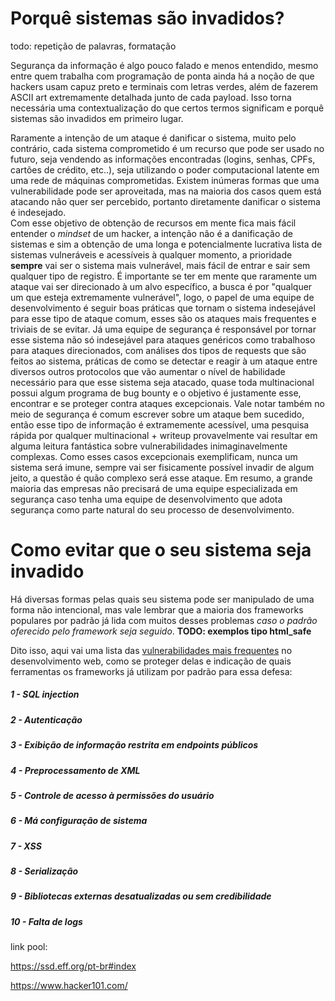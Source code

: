 # Porquê sistemas são invadidos?

todo: repetição de palavras, formatação

Segurança da informação é algo pouco falado e menos entendido, mesmo entre quem trabalha com programação de ponta ainda há a noção de que hackers usam capuz preto e terminais com letras verdes, além de fazerem ASCII art extremamente detalhada junto de cada payload. Isso torna necessária uma contextualização do que certos termos significam e porquê sistemas são invadidos em primeiro lugar.

Raramente a intenção de um ataque é danificar o sistema, muito pelo contrário, cada sistema comprometido é um recurso que pode ser usado no futuro, seja vendendo as informações encontradas (logins, senhas, CPFs, cartões de crédito, etc..), seja utilizando o poder computacional latente em uma rede de máquinas comprometidas. Existem inúmeras formas que uma vulnerabilidade pode ser aproveitada, mas na maioria dos casos quem está atacando não quer ser percebido, portanto diretamente danificar o sistema é indesejado.  
Com esse objetivo de obtenção de recursos em mente fica mais fácil entender o *mindset* de um hacker, a intenção não é a danificação de sistemas e sim a obtenção de uma longa e potencialmente lucrativa lista de sistemas vulneráveis e acessíveis à qualquer momento, a prioridade **sempre** vai ser o sistema mais vulnerável, mais fácil de entrar e sair sem qualquer tipo de registro. É importante se ter em mente que raramente um ataque vai ser direcionado à um alvo específico, a busca é por "qualquer um que esteja extremamente vulnerável", logo, o papel de uma equipe de desenvolvimento é seguir boas práticas que tornam o sistema indesejável para esse tipo de ataque comum, esses são os ataques mais frequentes e triviais de se evitar. Já uma equipe de segurança é responsável por tornar esse sistema não só indesejável para ataques genéricos como trabalhoso para ataques direcionados, com análises dos tipos de requests que são feitos ao sistema, práticas de como se detectar e reagir à um ataque entre diversos outros protocolos que vão aumentar o nível de habilidade necessário para que esse sistema seja atacado, quase toda multinacional possui algum programa de bug bounty e o objetivo é justamente esse, encontrar e se proteger contra ataques excepcionais. Vale notar também no meio de segurança é comum escrever sobre um ataque bem sucedido, então esse tipo de informação é extramemente acessível, uma pesquisa rápida por qualquer multinacional + writeup provavelmente vai resultar em alguma leitura fantástica sobre vulnerabilidades inimaginavelmente complexas. Como esses casos excepcionais exemplificam, nunca um sistema será imune, sempre vai ser fisicamente possível invadir de algum jeito, a questão é quão complexo será esse ataque. Em resumo, a grande maioria das empresas não precisará de uma equipe especializada em segurança caso tenha uma equipe de desenvolvimento que adota segurança como parte natural do seu processo de desenvolvimento.

# Como evitar que o seu sistema seja invadido

Há diversas formas pelas quais seu sistema pode ser manipulado de uma forma não intencional, mas vale lembrar que a maioria dos frameworks populares por padrão já lida com muitos desses problemas *caso o padrão oferecido pelo framework seja seguido*. 
**TODO: exemplos tipo html_safe**

Dito isso, aqui vai uma lista das [vulnerabilidades mais frequentes](https://www.owasp.org/images/7/72/OWASP_Top_10-2017_%28en%29.pdf.pdf) no desenvolvimento web, como se proteger delas e indicação de quais ferramentas os frameworks já utilizam por padrão para essa defesa:

##### 1 - SQL injection
##### 2 - Autenticação
##### 3 - Exibição de informação restrita em endpoints públicos
##### 4 - Preprocessamento de XML
##### 5 - Controle de acesso à permissões do usuário
##### 6 - Má configuração de sistema
##### 7 - XSS
##### 8 - Serialização
##### 9 - Bibliotecas externas desatualizadas ou sem credibilidade
##### 10 - Falta de logs



link pool:

https://ssd.eff.org/pt-br#index

https://www.hacker101.com/
